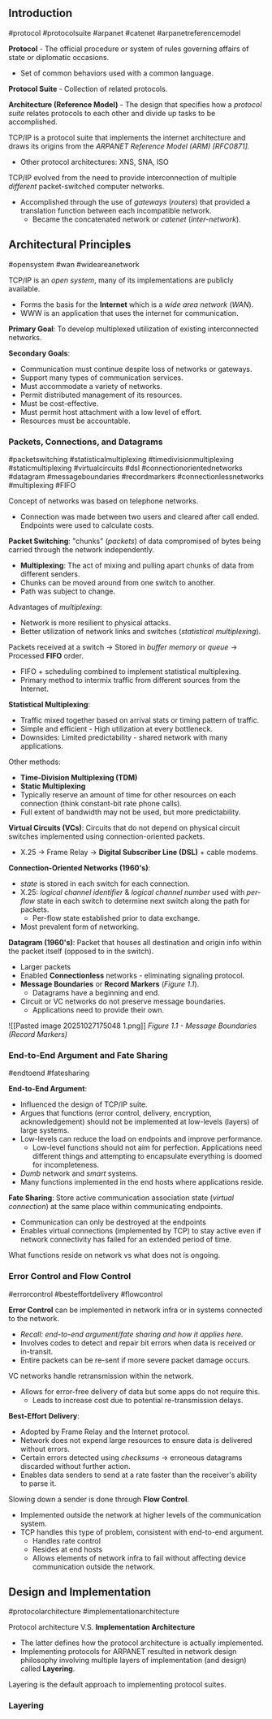 ## Introduction

#protocol #protocolsuite #arpanet #catenet #arpanetreferencemodel

**Protocol** - The official procedure or system of rules governing affairs of state or diplomatic occasions.
- Set of common behaviors used with a common language.

**Protocol Suite** - Collection of related protocols.

**Architecture (Reference Model)** - The design that specifies how a _protocol suite_ relates protocols to each other and divide up tasks to be accomplished.

TCP/IP is a protocol suite that implements the internet architecture and draws its origins from the _ARPANET Reference Model (ARM) [RFC0871]._
- Other protocol architectures: XNS, SNA, ISO

TCP/IP evolved from the need to provide interconnection of multiple _different_ packet-switched
computer networks.
- Accomplished through the use of _gateways_ (_routers_) that provided a translation function between each incompatible network.
	- Became the concatenated network or _catenet_ (_inter-network_).

## Architectural Principles

#opensystem #wan #wideareanetwork

TCP/IP is an _open system_, many of its implementations are publicly available.
- Forms the basis for the **Internet** which is a _wide area network_ (_WAN_). 
- WWW is an application that uses the internet for communication.

**Primary Goal**: To develop multiplexed utilization of existing interconnected networks.

**Secondary Goals**:
- Communication must continue despite loss of networks or gateways.
- Support many types of communication services.
- Must accommodate a variety of networks.
- Permit distributed management of its resources.
- Must be cost-effective.
- Must permit host attachment with a low level of effort.
- Resources must be accountable.

### Packets, Connections, and Datagrams

#packetswitching #statisticalmultiplexing #timedivisionmultiplexing #staticmultiplexing #virtualcircuits #dsl #connectionorientednetworks #datagram #messageboundaries #recordmarkers #connectionlessnetworks #multiplexing #FIFO

Concept of networks was based on telephone networks.
- Connection was made between two users and cleared after call ended. Endpoints were used to calculate costs.

**Packet Switching**: "chunks" (_packets_) of data compromised of bytes being carried through the network independently.
- **Multiplexing**: The act of mixing and pulling apart chunks of data from different senders.
- Chunks can be moved around from one switch to another.
- Path was subject to change.

Advantages of _multiplexing_:
- Network is more resilient to physical attacks.
- Better utilization of network links and switches (_statistical multiplexing_).

Packets received at a switch -> Stored in _buffer memory_ or _queue_ -> Processed **FIFO** order.
- FIFO + scheduling combined to implement statistical multiplexing.
- Primary method to intermix traffic from different sources from the Internet.

**Statistical Multiplexing**:
- Traffic mixed together based on arrival stats or timing pattern of traffic.
- Simple and efficient - High utilization at every bottleneck.
- Downsides: Limited predictability - shared network with many applications.

Other methods:
- **Time-Division Multiplexing (TDM)** 
- **Static Multiplexing**
- Typically reserve an amount of time for other resources on each connection (think constant-bit rate phone calls).
- Full extent of bandwidth may not be used, but more predictability.

**Virtual Circuits (VCs)**: Circuits that do not depend on physical circuit switches implemented using connection-oriented packets.
- X.25 -> Frame Relay -> **Digital Subscriber Line (DSL)** + cable modems.

**Connection-Oriented Networks (1960's)**:
-  _state_ is stored in each switch for each connection.
- X.25: _logical channel identifier_ & _logical channel number_ used with _per-flow_ state in each switch to determine next switch along the path for packets.
	- Per-flow state established prior to data exchange.
- Most prevalent form of networking.

__Datagram (1960's)__: Packet that houses all destination and origin info within the packet itself (opposed to in the switch).
- Larger packets
- Enabled **Connectionless** networks - eliminating signaling protocol.
- **Message Boundaries** or **Record Markers** (_Figure 1.1_).
	- Datagrams have a beginning and end.
- Circuit or VC networks do not preserve message boundaries.
	- Applications need to provide their own.

![[Pasted image 20251027175048 1.png]]
_Figure 1.1 - Message Boundaries (Record Markers)_

### End-to-End Argument and Fate Sharing

#endtoend #fatesharing

**End-to-End Argument**:
- Influenced the design of TCP/IP suite.
- Argues that functions (error control, delivery, encryption, acknowledgement) should not be implemented at low-levels (layers) of large systems.
- Low-levels can reduce the load on endpoints and improve performance.
	- Low-level functions should not aim for perfection. Applications need different things and attempting to encapsulate everything is doomed for incompleteness.
- _Dumb_ network and _smart_ systems.
- Many functions implemented in the end hosts where applications reside.

**Fate Sharing**: Store active communication association state (_virtual connection_) at the same place within communicating endpoints.
- Communication can only be destroyed at the endpoints
- Enables virtual connections (implemented by TCP) to stay active even if network connectivity has failed for an extended period of time.

What functions reside on network vs what does not is ongoing.

### Error Control and Flow Control

#errorcontrol #besteffortdelivery #flowcontrol

**Error Control** can be implemented in network infra or in systems connected to the network.
- _Recall: end-to-end argument/fate sharing and how it applies here._
- Involves codes to detect and repair bit errors when data is received or in-transit.
- Entire packets can be re-sent if more severe packet damage occurs.

VC networks handle retransmission within the network.
- Allows for error-free delivery of data but some apps do not require this.
	- Leads to increase cost due to potential re-transmission delays.

**Best-Effort Delivery**:
- Adopted by Frame Relay and the Internet protocol.
- Network does not expend large resources to ensure data is delivered without errors.
- Certain errors detected using _checksums_ -> erroneous datagrams discarded without further action.
- Enables data senders to send at a rate faster than the receiver's ability to parse it.

Slowing down a sender is done through **Flow Control**.
- Implemented outside the network at higher levels of the communication system.
- TCP handles this type of problem, consistent with end-to-end argument.
	- Handles rate control
	- Resides at end hosts
	- Allows elements of network infra to fail without affecting device communication outside the network.

## Design and Implementation

#protocolarchitecture #implementationarchitecture

Protocol architecture V.S. **Implementation Architecture**
- The latter defines how the protocol architecture is actually implemented.
- Implementing protocols for ARPANET resulted in network design philosophy involving multiple layers of implementation (and design) called **Layering**.

Layering is the default approach to implementing protocol suites.

### Layering